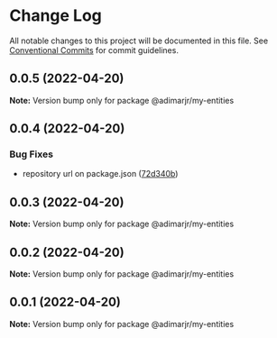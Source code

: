 # Change Log

All notable changes to this project will be documented in this file.
See [Conventional Commits](https://conventionalcommits.org) for commit guidelines.

## 0.0.5 (2022-04-20)

**Note:** Version bump only for package @adimarjr/my-entities





## 0.0.4 (2022-04-20)


### Bug Fixes

* repository url on package.json ([72d340b](https://github.com/adimarjr/lerna-ts-repo/commit/72d340b29580643f5bc05abee6de0aa034085064))





## 0.0.3 (2022-04-20)

**Note:** Version bump only for package @adimarjr/my-entities





## 0.0.2 (2022-04-20)

**Note:** Version bump only for package @adimarjr/my-entities





## 0.0.1 (2022-04-20)

**Note:** Version bump only for package @adimarjr/my-entities
